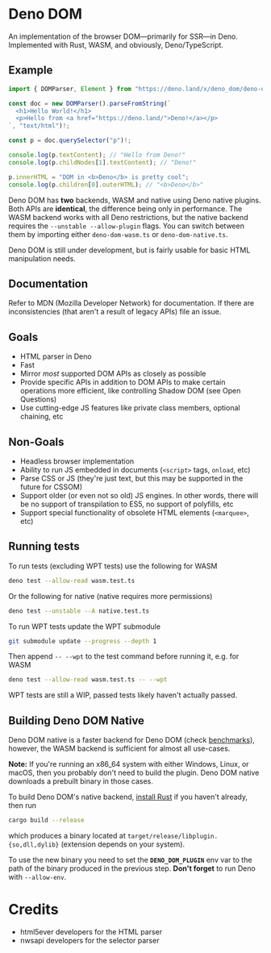 # Deno DOM

An implementation of the browser DOM—primarily for SSR—in Deno. Implemented with
Rust, WASM, and obviously, Deno/TypeScript.

## Example
```typescript
import { DOMParser, Element } from "https://deno.land/x/deno_dom/deno-dom-wasm.ts";

const doc = new DOMParser().parseFromString(`
  <h1>Hello World!</h1>
  <p>Hello from <a href="https://deno.land/">Deno!</a></p>
`, "text/html")!;

const p = doc.querySelector("p")!;

console.log(p.textContent); // "Hello from Deno!"
console.log(p.childNodes[1].textContent); // "Deno!"

p.innerHTML = "DOM in <b>Deno</b> is pretty cool";
console.log(p.children[0].outerHTML); // "<b>Deno</b>"
```

Deno DOM has **two** backends, WASM and native using Deno native plugins. Both 
APIs are **identical**, the difference being only in performance. The WASM 
backend works with all Deno restrictions, but the native backend requires 
the `--unstable --allow-plugin` flags. You can switch between them by 
importing either `deno-dom-wasm.ts` or `deno-dom-native.ts`.

Deno DOM is still under development, but is fairly usable for basic HTML
manipulation needs.

## Documentation
Refer to MDN (Mozilla Developer Network) for documentation. If there are
inconsistencies (that aren't a result of legacy APIs) file an issue.

## Goals

 - HTML parser in Deno
 - Fast
 - Mirror _most_ supported DOM APIs as closely as possible
 - Provide specific APIs in addition to DOM APIs to make certain operations more efficient, like controlling Shadow DOM (see Open Questions)
 - Use cutting-edge JS features like private class members, optional chaining, etc

## Non-Goals

 - Headless browser implementation
 - Ability to run JS embedded in documents (`<script>` tags, `onload`, etc)
 - Parse CSS or JS (they're just text, but this may be supported in the future for CSSOM)
 - Support older (or even not so old) JS engines. In other words, there will be no support of transpilation to ES5, no support of polyfills, etc
 - Support special functionality of obsolete HTML elements (`<marquee>`, etc)

## Running tests
To run tests (excluding WPT tests) use the following for WASM
```sh
deno test --allow-read wasm.test.ts
```
Or the following for native (native requires more permissions)
```sh
deno test --unstable --A native.test.ts
```
To run WPT tests update the WPT submodule
```sh
git submodule update --progress --depth 1
```
Then append `-- --wpt` to the test command before running it, e.g. for WASM
```sh
deno test --allow-read wasm.test.ts -- --wpt
```

WPT tests are still a WIP, passed tests likely haven't actually passed.

## Building Deno DOM Native
Deno DOM native is a faster backend for Deno DOM (check [benchmarks](./bench/)), however, 
the WASM backend is sufficient for almost all use-cases.

**Note:** If you're running an x86\_64 system with either Windows, Linux, or macOS, then
you probably don't need to build the plugin. Deno DOM native downloads a prebuilt
binary in those cases.

To build Deno DOM's native backend, [install Rust](https://www.rust-lang.org/learn/get-started) if you haven't already,
then run
```sh
cargo build --release
```
which produces a binary located at `target/release/libplugin.{so,dll,dylib}` (extension depends on your system).

To use the new binary you need to set the **`DENO_DOM_PLUGIN`** env var to the path of the binary produced
in the previous step. **Don't forget** to run Deno with `--allow-env`.

# Credits
 - html5ever developers for the HTML parser
 - nwsapi developers for the selector parser

